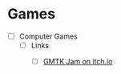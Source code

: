 # Games

- [ ] Computer Games
  - [ ] Links
    - [ ] [GMTK Jam on itch.io ](https://github.blog/2020-08-06-gmtk-game-jam-2020-staff-picks-open-source-games/)

